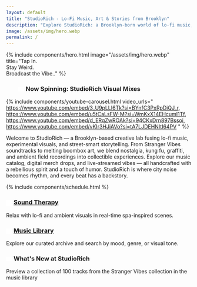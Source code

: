 ```yaml
---
layout: default
title: "StudioRich - Lo-Fi Music, Art & Stories from Brooklyn"
description: "Explore StudioRich: a Brooklyn-born world of lo-fi music, ambient visuals, field recordings, and creative urban storytelling."
image: /assets/img/hero.webp
permalink: /
---
```



{% include components/hero.html 
  image="/assets/img/hero.webp" 
  title="Tap In.<br>Stay Weird.<br>Broadcast the Vibe.." %}

<h3 style="margin-left: 2em">
<img src="/assets/icons/record.svg" alt="Vinyl Record" style="width: 1em; vertical-align: middle;" />
Now Spinning: StudioRich Visual Mixes
</h3>

<!-- Stream Banner and Features go here -->
{% include components/youtube-carousel.html video_urls="
https://www.youtube.com/embed/3_U9pLLI6Tk?si=BYnfC3PxRpDiQJ_r, 
https://www.youtube.com/embed/u5tCaLsFW-M?si=WmKxX14EHcumI1Tf,
https://www.youtube.com/embed/d_ERqZwROAk?si=94CKxDrn897Bssoi,
https://www.youtube.com/embed/vKIr3HJiAVo?si=tA7LJDEHNItI64PV
" %}

<section class="Welcome">
  <div class="welcome">
<p>Welcome to StudioRich — a Brooklyn-based creative lab fusing lo-fi music, experimental visuals, and street-smart storytelling. From Stranger Vibes soundtracks to melting boombox art, we blend nostalgia, kung fu, graffiti, and ambient field recordings into collectible experiences. Explore our music catalog, digital merch drops, and live-streamed vibes — all handcrafted with a rebellious spirit and a touch of humor. StudioRich is where city noise becomes rhythm, and every beat has a backstory.</p>
</div></section>
{% include components/schedule.html %}

<!-- Feature Sections -->
<section class="features">
  <div class="feature">
    <h3>
      <img src="/assets/icons/zenstones.svg" alt="Spa icon" style="width: 1em; vertical-align: middle;" />
      <a href="schedule/sunday">Sound Therapy</a>
    </h3>
    <p>Relax with lo-fi and ambient visuals in real-time spa-inspired scenes.</p>
  </div>
  <div class="feature">
    <h3>
      <img src="/assets/icons/musiclibrary.svg" alt="Music library icon" style="width: 1em; vertical-align: middle;" />
      <a href="/library">Music Library</a>
    </h3>
    <p>Explore our curated archive and search by mood, genre, or visual tone.</p>
  </div>
  <div class="feature">
    <h3>
      <img src="/assets/icons/gamecontroller.svg" alt="Game controller icon" style="width: 1em; vertical-align: middle;" />
      What's New at StudioRich
    </h3>
    <p>Preview a collection of 100 tracks from the Stranger Vibes collection in the music library</p>
  </div>
</section>

